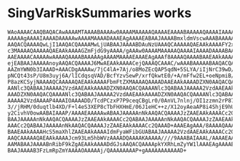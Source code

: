 # SingVarRiskSummaries works

    WAoAAAACAAQBAQACAwAAAAMTAAAABAAAAw0AAAAMAAAAAQAAAAEAAAABAAAAAQAAAAIAAAAC
    AAAAAgAAAAIAAAADAAAAAwAAAAMAAAADAAAEAgAAAAEABAAJAAAABmxldmVscwAAABAAAAAD
    AAQACQAAAAQwLjI1AAQACQAAAAMwLjUABAAJAAAABDAuNzUAAAQCAAAAAQAEAAkAAAAFY2xh
    c3MAAAAQAAAAAQAEAAkAAAAGZmFjdG9yAAAA/gAAAw0AAAAMAAAAAQAAAAIAAAADAAAABAAA
    AAEAAAACAAAAAwAAAAQAAAABAAAAAgAAAAMAAAAEAAAEAgAAAf8AAAAQAAAABAAEAAkAAAAC
    ejEABAAJAAAAAnoyAAQACQAAAAJ6MwAEAAkAAAACejQAAAQCAAAC/wAAABAAAAABAAQACQAA
    AAZmYWN0b3IAAAD+AAACDgAAAAw/7jC4lA+7Aj/o8MoZEcQAP5qdN+5SLYA/iIjNrC39wD/3
    pNCQt43sP/U8m3uyj6A/lICdqsqVAD/BcfYzvSewP/xrfQkwtE0/+A/mFfw2EL+oeNpmiB/A
    P8azKCSyjNAAAAQCAAAAAQAEAAkAAAAFbmFtZXMAAAAQAAAADAAEAAkAAAADZXN0AAQACQAA
    AANlc3QABAAJAAAAA2VzdAAEAAkAAAADZXN0AAQACQAAAANlc3QABAAJAAAAA2VzdAAEAAkA
    AAADZXN0AAQACQAAAANlc3QABAAJAAAAA2VzdAAEAAkAAAADZXN0AAQACQAAAANlc3QABAAJ
    AAAAA2VzdAAAAP4AAAIOAAAADD/TcdPCzxP7P9ceqCBgLr0/0AnVL7nlnj/OI1zzmn2rP87M
    3//jRHM/0duqtlb4XD/F+l4eS3XEP8cTbFHXHmE/06J1eHC++z/X12oyAeaAP8i4ShjE9hU/
    y2CivhV0owAABAIAAAP/AAAAEAAAAAwABAAJAAAAAnNkAAQACQAAAAJzZAAEAAkAAAACc2QA
    BAAJAAAAAnNkAAQACQAAAAJzZAAEAAkAAAACc2QABAAJAAAAAnNkAAQACQAAAAJzZAAEAAkA
    AAACc2QABAAJAAAAAnNkAAQACQAAAAJzZAAEAAkAAAACc2QAAAD+AAAEAgAAA/8AAAAQAAAA
    BAAEAAkAAAAHcS5maXhlZAAEAAkAAAAIdmFyaWFibGUABAAJAAAAA2VzdAAEAAkAAAACc2QA
    AAQCAAAAAQAEAAkAAAAJcm93Lm5hbWVzAAAADQAAAAKAAAAA////9AAABAIAAAL/AAAAEAAA
    AAMABAAJAAAABnRibF9kZgAEAAkAAAADdGJsAAQACQAAAApkYXRhLmZyYW1lAAAEAgAAAAEA
    BAAJAAAAB3FzLmRpZmYAAAAOAAAAAj/QAAAAAAAAP+gAAAAAAAAAAAD+

